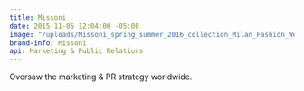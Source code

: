 ```yaml
---
title: Missoni
date: 2015-11-05 12:04:00 -05:00
image: "/uploads/Missoni_spring_summer_2016_collection_Milan_Fashion_Week6-c678ba.jpg"
brand-info: Missoni
api: Marketing & Public Relations
---
```


Oversaw the marketing & PR strategy worldwide.